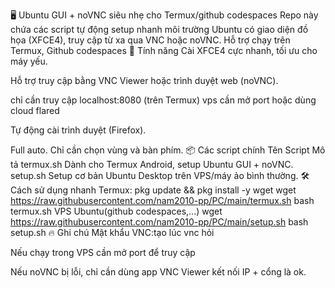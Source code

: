 🖥️ Ubuntu GUI + noVNC siêu nhẹ cho Termux/github codespaces
Repo này chứa các script tự động setup nhanh môi trường Ubuntu có giao diện đồ họa (XFCE4), truy cập từ xa qua VNC hoặc noVNC. Hỗ trợ chạy trên Termux, Github codespaces
🚀 Tính năng
Cài XFCE4 cực nhanh, tối ưu cho máy yếu.

Hỗ trợ truy cập bằng VNC Viewer hoặc trình duyệt web (noVNC).

chỉ cần truy cập localhost:8080 (trên Termux) vps cần mở port hoặc dùng cloud flared

Tự động cài trình duyệt (Firefox).

Full auto. Chỉ cần chọn vùng và bàn phím.
📦 Các script chính
Tên Script	Mô tả
termux.sh	Dành cho Termux Android, setup Ubuntu GUI + noVNC.
setup.sh	Setup cơ bản Ubuntu Desktop trên VPS/máy ảo bình thường.
🛠️ Cách sử dụng nhanh
Termux:
pkg update && pkg install -y wget
wget https://raw.githubusercontent.com/nam2010-pp/PC/main/termux.sh
bash termux.sh
VPS Ubuntu(github codespaces,...)
wget https://raw.githubusercontent.com/nam2010-pp/PC/main/setup.sh
bash setup.sh
🔥 Ghi chú
Mật khẩu VNC:tạo lúc vnc hỏi 

Nếu chạy trong VPS cần mở port để truy cập

Nếu noVNC bị lỗi, chỉ cần dùng app VNC Viewer kết nối IP + cổng là ok.
